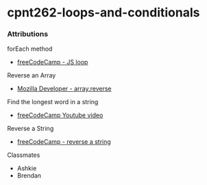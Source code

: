 # cpnt262-loops-and-conditionals

### Attributions  

forEach method
- [freeCodeCamp - JS loop](https://www.freecodecamp.org/news/what-in-the-world-is-a-javascript-loop-for/)

Reverse an Array
- [Mozilla Developer - array.reverse](https://developer.mozilla.org/en-US/docs/Web/JavaScript/Reference/Global_Objects/Array/reverse) 

Find the longest word in a string
- [freeCodeCamp Youtube video](https://www.youtube.com/watch?v=DHgrWgIeY0Y)

Reverse a String
- [freeCodeCamp - reverse a string](https://www.freecodecamp.org/news/how-to-reverse-a-string-in-javascript-in-3-different-ways-75e4763c68cb/)

Classmates 
- Ashkie
- Brendan 
